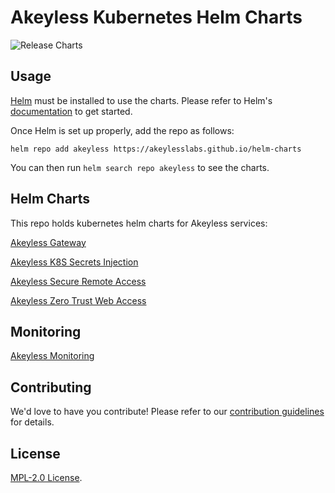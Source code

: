 # Akeyless Kubernetes Helm Charts

![Release Charts](https://github.com/akeylesslabs/helm-charts/workflows/Release%20Charts/badge.svg?branch=main)

## Usage

[Helm](https://helm.sh) must be installed to use the charts.
Please refer to Helm's [documentation](https://helm.sh/docs/) to get started.

Once Helm is set up properly, add the repo as follows:

```console
helm repo add akeyless https://akeylesslabs.github.io/helm-charts
```

You can then run `helm search repo akeyless` to see the charts.


## Helm Charts

This repo holds kubernetes helm charts for Akeyless services:

[Akeyless Gateway](https://github.com/akeylesslabs/helm-charts/tree/main/charts/akeyless-gateway)

[Akeyless K8S Secrets Injection](https://github.com/akeylesslabs/helm-charts/tree/main/charts/akeyless-k8s-secrets-injection)

[Akeyless Secure Remote Access](https://github.com/akeylesslabs/helm-charts/tree/main/charts/akeyless-secure-remote-access)

[Akeyless Zero Trust Web Access](https://github.com/akeylesslabs/helm-charts/tree/main/charts/akeyless-zero-trust-web-access)

## Monitoring
[Akeyless Monitoring](https://github.com/akeylesslabs/helm-charts/tree/main/monitoring)


## Contributing

We'd love to have you contribute! Please refer to our [contribution guidelines](https://github.com/akeylesslabs/helm-charts/blob/main/CONTRIBUTING.md) for details.


## License

[MPL-2.0 License](https://github.com/akeylesslabs/helm-charts/blob/main/LICENSE).
